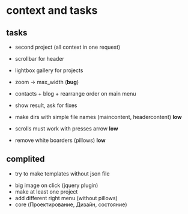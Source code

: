 # context and tasks

## tasks
+ second project (all context in one request)
+ scrollbar for header
+ lightbox gallery for projects
+ zoom -> max_width (**bug**)
+ contacts + blog + rearrange order on main menu
+ show result, ask for fixes

+ make dirs with simple file names (maincontent, headercontent) **low**
+ scrolls must work with presses arrow **low**
+ remove white boarders (pillows) **low**

## complited
- try to make templates without json file
+ big image on click (jquery plugin)
+ make at least one project
+ add different right menu (without pillows)
+ core (Проектирование, Дизайн, состояние)
